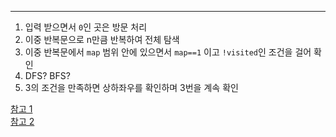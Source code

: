 

---


1. 입력 받으면서 `0`인 곳은 방문 처리
2. 이중 반복문으로 n만큼 반복하여 전체 탐색
3. 이중 반복문에서 `map` 범위 안에 있으면서 `map==1` 이고 `!visited`인 조건을 걸어 확인
4. DFS? BFS?
5. 3의 조건을 만족하면 상하좌우를 확인하며 3번을 계속 확인




[참고 1](https://fbtmdwhd33.tistory.com/29) <br>
[참고 2](https://velog.io/@yanghl98/%EB%B0%B1%EC%A4%80-2667-%EB%8B%A8%EC%A7%80%EB%B2%88%ED%98%B8%EB%B6%99%EC%9D%B4%EA%B8%B0-JAVA%EC%9E%90%EB%B0%94)